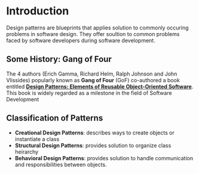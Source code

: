 # Introduction

Design patterns are blueprints that applies solution to commonly occuring problems in software design. They offer soultion to common problems faced by software developers during software development.

## Some History: Gang of Four

The 4 authors (Erich Gamma, Richard Helm, Ralph Johnson and John Vlissides) popularly known as **Gang of Four** (GoF) co-authored a book entitled **[Design Patterns: Elements of Reusable Object-Oriented Software](https://www.amazon.com/Design-Patterns-Elements-Reusable-Object-Oriented/dp/0201633612)**. This book is widely regarded as a milestone in the field of Software Development

## Classification of Patterns

- **Creational Design Patterns**: describes ways to create objects or instantiate a class
- **Structural Design Patterns**: provides solution to organize class heirarchy
- **Behavioral Design Patterns**: provides solution to handle communication and responsibilities between objects.
